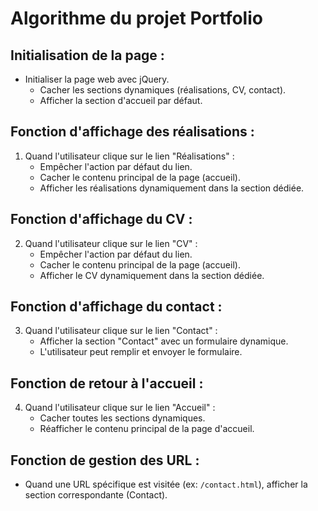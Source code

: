 # Algorithme du projet Portfolio

## Initialisation de la page :
- Initialiser la page web avec jQuery.
    - Cacher les sections dynamiques (réalisations, CV, contact).
    - Afficher la section d'accueil par défaut.
  
## Fonction d'affichage des réalisations :
1. Quand l'utilisateur clique sur le lien "Réalisations" :
    - Empêcher l'action par défaut du lien.
    - Cacher le contenu principal de la page (accueil).
    - Afficher les réalisations dynamiquement dans la section dédiée.

## Fonction d'affichage du CV :
2. Quand l'utilisateur clique sur le lien "CV" :
    - Empêcher l'action par défaut du lien.
    - Cacher le contenu principal de la page (accueil).
    - Afficher le CV dynamiquement dans la section dédiée.

## Fonction d'affichage du contact :
3. Quand l'utilisateur clique sur le lien "Contact" :
    - Afficher la section "Contact" avec un formulaire dynamique.
    - L'utilisateur peut remplir et envoyer le formulaire.
  
## Fonction de retour à l'accueil :
4. Quand l'utilisateur clique sur le lien "Accueil" :
    - Cacher toutes les sections dynamiques.
    - Réafficher le contenu principal de la page d'accueil.

## Fonction de gestion des URL :
- Quand une URL spécifique est visitée (ex: `/contact.html`), afficher la section correspondante (Contact).

